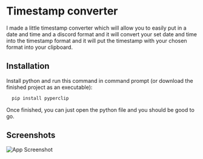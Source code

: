 
# Timestamp converter

I made a little timestamp converter which will allow you to easily put in a date
and time and a discord format and it will convert your set date and time into 
the timestamp format and it will put the timestamp with your chosen format into your clipboard.


## Installation

Install python and run this command in command prompt (or download the finished project as an executable):
```bash
  pip install pyperclip
```
Once finished, you can just open the python file and you should be good to go.
## Screenshots

![App Screenshot](https://imgur.com/a/UvmlEZ1)

